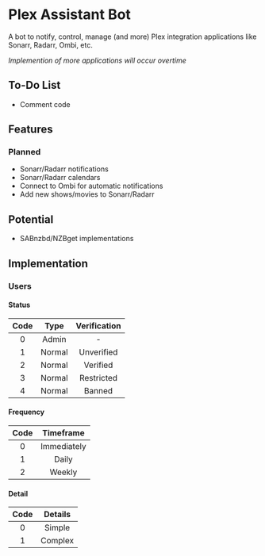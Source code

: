 # Plex Assistant Bot

A bot to notify, control, manage (and more) Plex integration applications like Sonarr, Radarr, Ombi, etc.

*Implemention of more applications will occur overtime*

## To-Do List

- Comment code

## Features

### Planned

- Sonarr/Radarr notifications
- Sonarr/Radarr calendars
- Connect to Ombi for automatic notifications
- Add new shows/movies to Sonarr/Radarr

## Potential

- SABnzbd/NZBget implementations

## Implementation

### Users

#### Status

| Code |  Type  | Verification |
|:----:|:------:|:------------:|
| 0    | Admin  | -            |
| 1    | Normal | Unverified   |
| 2    | Normal | Verified     |
| 3    | Normal | Restricted   |
| 4    | Normal | Banned       |

#### Frequency

| Code | Timeframe    |
|:----:|:------------:|
| 0    | Immediately  |
| 1    | Daily        |
| 2    | Weekly       |

#### Detail

| Code | Details |
|:----:|:-------:|
| 0    | Simple  |
| 1    | Complex |
